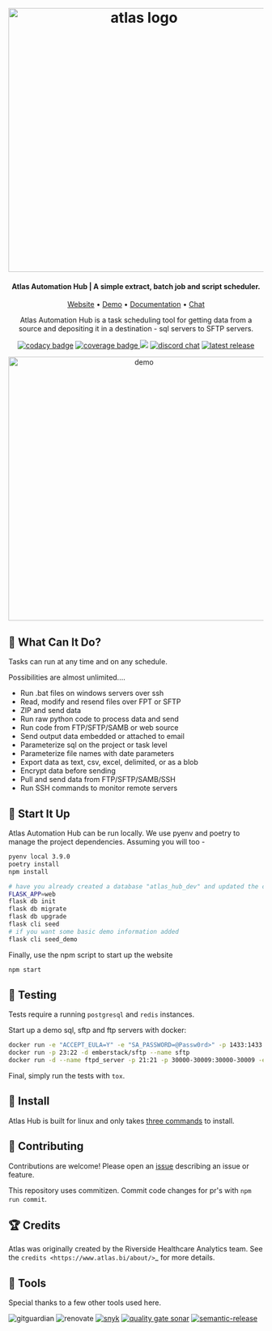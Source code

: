 

<h1 align="center">
    <br>
    <a href="https://www.atlas.bi">
        <img alt="atlas logo" src="https://raw.githubusercontent.com/atlas-bi/atlas-automation-hub/master/share/logo.png" width=520 />
    </a>
    <br>
</h1>

<h4 align="center">Atlas Automation Hub | A simple extract, batch job and script scheduler.</h4>

<p align="center">
    <a href="https://www.atlas.bi" target="_blank">Website</a> • <a href="https://atlas-hub.atlas.bi" target="_blank">Demo</a> • <a href="https://www.atlas.bi/docs/automation-hub/" target="_blank">Documentation</a> • <a href="https://discord.gg/hdz2cpygQD" target="_blank">Chat</a>
</p>

<p align="center">
Atlas Automation Hub is a task scheduling tool for getting data from a source and depositing it in a destination - sql servers to SFTP servers.
</p>

<p align="center">
    <a href="https://www.codacy.com/gh/atlas-bi/atlas-automation-hub/dashboard?utm_source=github.com&amp;utm_medium=referral&amp;utm_content=atlas-bi/atlas-automation-hub&amp;utm_campaign=Badge_Grade" target="_blank"><img alt="codacy badge" src="https://app.codacy.com/project/badge/Grade/4fcece7632434b7a98902bc1c02fed80" /></a>
<a href="https://codecov.io/gh/atlas-bi/atlas-automation-hub" target="_blank">
  <img alt="coverage badge" src="https://codecov.io/gh/atlas-bi/atlas-automation-hub/branch/main/graph/badge.svg"/>
</a>
<a href="https://github.com/atlas-bi/atlas-automation-hub/actions/workflows/test.yml" target="_blank"><img src="https://github.com/atlas-bi/atlas-automation-hub/actions/workflows/test.yml/badge.svg" /></a>
<a href="https://discord.gg/hdz2cpygQD"><img alt="discord chat" src="https://badgen.net/discord/online-members/hdz2cpygQD/" /></a>
<a href="https://github.com/atlas-bi/atlas-automation-hub/releases"><img alt="latest release" src="https://badgen.net/github/release/atlas-bi/atlas-automation-hub" /></a>
</p>

<p align="center">
    <img alt="demo" src="https://www.atlas.bi/static/img/automation-hub/dashboard.png" width=520 />
</p>

## :thinking: What Can It Do?

Tasks can run at any time and on any schedule.

Possibilities are almost unlimited....

- Run .bat files on windows servers over ssh
- Read, modify and resend files over FPT or SFTP
- ZIP and send data
- Run raw python code to process data and send
- Run code from FTP/SFTP/SAMB or web source
- Send output data embedded or attached to email
- Parameterize sql on the project or task level
- Parameterize file names with date parameters
- Export data as text, csv, excel, delimited, or as a blob
- Encrypt data before sending
- Pull and send data from FTP/SFTP/SAMB/SSH
- Run SSH commands to monitor remote servers


## :runner: Start It Up

Atlas Automation Hub can be run locally. We use pyenv and poetry to manage the project dependencies. Assuming you will too -

```bash
pyenv local 3.9.0
poetry install
npm install

# have you already created a database "atlas_hub_dev" and updated the config files?
FLASK_APP=web
flask db init
flask db migrate
flask db upgrade
flask cli seed
# if you want some basic demo information added
flask cli seed_demo
```

Finally, use the npm script to start up the website

```bash
npm start
```

## :test_tube: Testing

Tests require a running `postgresql` and `redis` instances.

Start up a demo sql, sftp and ftp servers with docker:

```bash
docker run -e "ACCEPT_EULA=Y" -e "SA_PASSWORD=@Passw0rd>" -p 1433:1433 --name sql1 -h sql1  -d mcr.microsoft.com/mssql/server:2017-latest
docker run -p 23:22 -d emberstack/sftp --name sftp
docker run -d --name ftpd_server -p 21:21 -p 30000-30009:30000-30009 -e FTP_USER_NAME=demo -e FTP_USER_PASS=demo -e FTP_USER_HOME=/home/demo -e "PUBLICHOST=localhost" -e "ADDED_FLAGS=-d -d" stilliard/pure-ftpd
```

Final, simply run the tests with `tox`.

## :rocket: Install

Atlas Hub is built for linux and only takes [three commands](https://www.atlas.bi/docs/automation-hub/install/) to install.

## :gift: Contributing

Contributions are welcome! Please open an [issue](https://github.com/atlas-bi/atlas-automation-hub/issues) describing an issue or feature.

This repository uses commitizen. Commit code changes for pr's with `npm run commit`.


## :trophy: Credits

Atlas was originally created by the Riverside Healthcare Analytics team. See the `credits <https://www.atlas.bi/about/>`_ for more details.

## :wrench: Tools

Special thanks to a few other tools used here.

<img src="https://badgen.net/badge/icon/gitguardian?icon=gitguardian&label" alt="gitguardian"> <img src="https://img.shields.io/badge/renovate-configured-green?logo=renovatebot" alt="renovate"> <a href="https://snyk.io/test/github/atlas-bi/atlas-automation-hub"><img src="https://snyk.io/test/github/atlas-bi/atlas-automation-hub/badge.svg" alt="snyk" /></a> <a href="https://sonarcloud.io/summary/new_code?id=atlas-bi_atlas-automation-hub"><img src="https://sonarcloud.io/api/project_badges/measure?project=atlas-bi_atlas-automation-hub&metric=alert_status" alt="quality gate sonar" /></a> <a href="http://commitizen.github.io/cz-cli/"><a src="https://img.shields.io/badge/commitizen-friendly-brightgreen.svg" alt="commitizen"></a>
<a href="https://github.com/semantic-release/semantic-release"><img src="https://img.shields.io/badge/%20%20%F0%9F%93%A6%F0%9F%9A%80-semantic--release-e10079.svg" alt="semantic-release" /></a>

